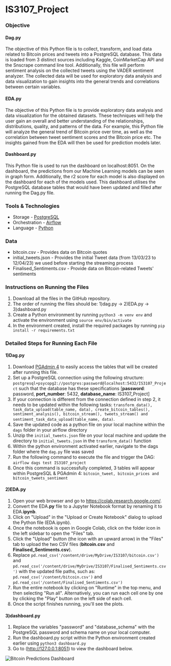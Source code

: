 # IS3107_Project

### Objective
#### Dag.py
The objective of this Python file is to collect, transform, and load data related to Bitcoin prices and tweets into a PostgreSQL database. This data is loaded from 3 distinct sources including Kaggle, CoinMarketCap API and the Snscrape command line tool. Additionally, this file will perform sentiment analysis on the collected tweets using the VADER sentiment analyzer. The collected data will be used for exploratory data analysis and data visualization to gain insights into the general trends and correlations between certain variables.

#### EDA.py
The objective of this Python file is to provide exploratory data analysis and data visualization for the obtained datasets. These techniques will help the user gain an overall and better understanding of the relationships, distributions, quality, and patterns of the data. For example, this Python file will analyze the general trend of Bitcoin price over time, as well as the correlation between tweet sentiment scores and the Bitcoin price etc. The insights gained from the EDA will then be used for prediction models later.

#### Dashboard.py
This Python file is used to run the dashboard on localhost:8051. On the dashboard, the predictions from our Machine Learning models can be seen in graph form. Additionally, the r2 score for each model is also displayed on the dashboard for each of the models used. This dashboard utilises the PostgreSQL database tables that would have been updated and filled after running the Dag.py file.

### Tools & Technologies
- Storage - [PostgreSQL](https://www.postgresql.org/)
- Orchestration - [Airflow](https://airflow.apache.org/)
- Language - [Python](https://www.python.org/)

### Data 
- bitcoin.csv - Provides data on Bitcoin quotes
- initial_tweets.json - Provides the initial Tweet data (from 13/03/23 to 12/04/23) we used before starting the streaming process
- Finalised_Sentiments.csv - Provide data on Bitcoin-related Tweets' sentiments

### Instructions on Running the Files
1. Download all the files in the GitHub repository. 
2. The order of running the files should be: 1)dag.py -> 2)EDA.py -> 3)dashboard.py
3. Create a Python environment by running ```python3 -m venv env``` and activate the environment using ```source env/bin/activate```
4. In the environment created, install the required packages by running ```pip install -r requirements.txt```

### Detailed Steps for Running Each File
#### 1)Dag.py
1. Download [PGAdmin 4](https://www.pgadmin.org/download/) to easily access the tables that will be created after running this file.
2. Set up a PostgreSQL connection using the following structure: ```postgresql+psycopg2://postgres:password@localhost:5432/IS3107_Project``` such that the database has these specifications [**password**: password, **port_number**: 5432, **database_name**: IS3107_Project] 
3. If your connection is different from the connection defined in step 2, it needs to be updated within the following tasks: ```transform_data(), task_data_upload(table_name, data), create_bitcoin_tables(), sentiment_analysis(), bitcoin_stream(), tweets_stream() and sentiment_task_data_upload(table_name, data)```.
4. Save the updated code as a python file on your local machine within the ```dags``` folder in your airflow directory
5. Unzip the ```initial_tweets.json``` file on your local machine and update the directory to ```initial_tweets.json``` in the ```transform_data()``` function
6. Within the python environment activated earlier, navigate to the dags folder where the ```dag.py``` file was saved 
7. Run the following command to execute the file and trigger the DAG: ```airflow dags test IS3107_project```
8. Once this command is successfully completed, 3 tables will appear within PostgreSQL & PGAdmin 4: ```bitcoin_tweet, bitcoin_prices and bitcoin_tweets_sentiment```

#### 2)EDA.py
1. Open your web browser and go to https://colab.research.google.com/.
2. Convert the EDA.**py** file to a Jupyter Notebook format by renaming it to EDA.**ipynb**.
3. Click on "Upload" in the "Upload or Create Notebook" dialog to upload the Python file (EDA.ipynb).
4. Once the notebook is open in Google Colab, click on the folder icon in the left sidebar to open the "Files" tab.
5. Click the "Upload" button (the icon with an upward arrow) in the "Files" tab to upload the two CSV files (**bitcoin.csv** and **Finalised_Sentiments.csv**).
6. Replace 
   ```pd.read_csv('/content/drive/MyDrive/IS3107/bitcoin.csv')``` and ```pd.read_csv('/content/drive/MyDrive/IS3107/Finalised_Sentiments.csv')```
   with the updated file paths, such as: ```pd.read_csv('/content/bitcoin.csv')``` and ```pd.read_csv('/content/Finalised_Sentiments.csv')```
7. Run the entire notebook by clicking on "Runtime" in the top menu, and then selecting "Run all". Alternatively, you can run each cell one by one by clicking the "Play" button on the left side of each cell.
8. Once the script finishes running, you'll see the plots.

#### 3)dashboard.py
1. Replace the variables "password" and "database_schema" with the PostgreSQL password and schema name on your local computer.
2. Run the dashboard.py script within the Python environment created earlier using ```python3 dashboard.py```
3. Go to (http://127.0.0.1:8051) to view the dashboard below.

![Bitcoin Predictions Dashboard](https://i.ibb.co/S62MYZC/Screenshot-2023-04-20-at-4-59-52-PM-2.png)

